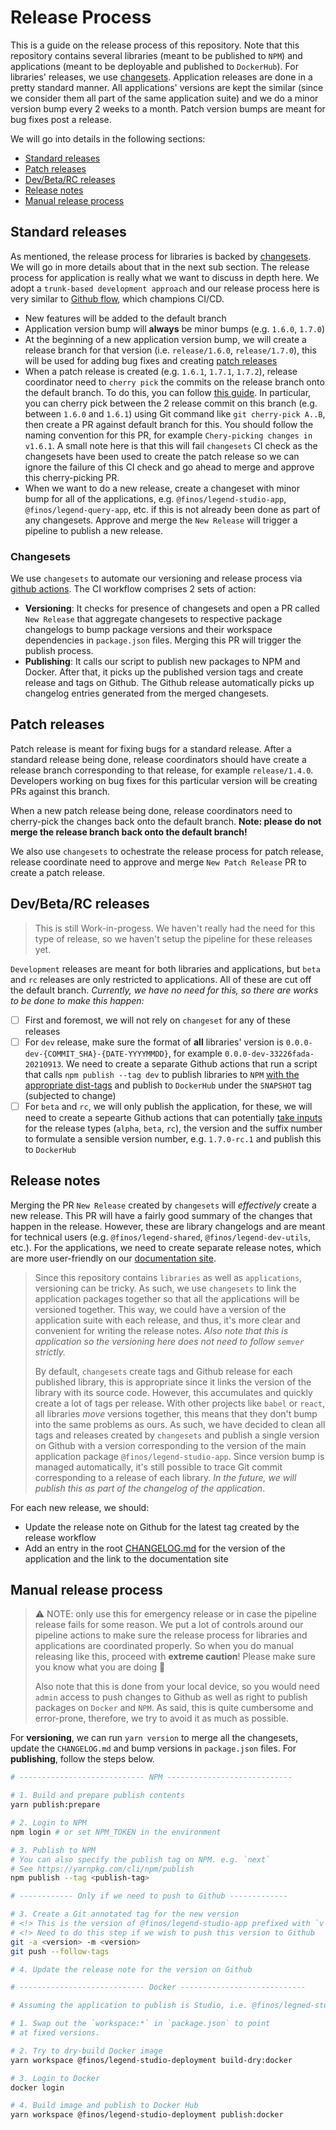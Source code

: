 # Release Process

This is a guide on the release process of this repository. Note that this repository contains several libraries (meant to be published to `NPM`) and applications (meant to be deployable and published to `DockerHub`). For libraries' releases, we use [changesets](https://github.com/atlassian/changesets). Application releases are done in a pretty standard manner. All applications' versions are kept the similar (since we consider them all part of the same application suite) and we do a minor version bump every 2 weeks to a month. Patch version bumps are meant for bug fixes post a release.

We will go into details in the following sections:

- [Standard releases](#standard-releases)
- [Patch releases](#patch-releases)
- [Dev/Beta/RC releases](#dev/beta/rc-releases)
- [Release notes](#release-notes)
- [Manual release process](#manual-release-process)

## Standard releases

As mentioned, the release process for libraries is backed by [changesets](https://github.com/atlassian/changesets). We will go in more details about that in the next sub section. The release process for application is really what we want to discuss in depth here. We adopt a `trunk-based development approach` and our release process here is very similar to [Github flow](https://docs.github.com/en/get-started/quickstart/github-flow), which champions CI/CD.

- New features will be added to the default branch
- Application version bump will **always** be minor bumps (e.g. `1.6.0`, `1.7.0`)
- At the beginning of a new application version bump, we will create a release branch for that version (i.e. `release/1.6.0`, `release/1.7.0`), this will be used for adding bug fixes and creating [patch releases](#patch-releases)
- When a patch release is created (e.g. `1.6.1`, `1.7.1`, `1.7.2`), release coordinator need to `cherry pick` the commits on the release branch onto the default branch. To do this, you can follow [this guide](https://stackoverflow.com/a/3933416). In particular, you can cherry pick between the 2 release commit on this branch (e.g. between `1.6.0` and `1.6.1`) using Git command like `git cherry-pick A..B`, then create a PR against default branch for this. You should follow the naming convention for this PR, for example `Chery-picking changes in v1.6.1`. A small note here is that this will fail `changesets` CI check as the changesets have been used to create the patch release so we can ignore the failure of this CI check and go ahead to merge and approve this cherry-picking PR.
- When we want to do a new release, create a changeset with minor bump for all of the applications, e.g. `@finos/legend-studio-app`, `@finos/legend-query-app`, etc. if this is not already been done as part of any changesets. Approve and merge the `New Release` will trigger a pipeline to publish a new release.

### Changesets

We use `changesets` to automate our versioning and release process via [github actions](https://github.com/changesets/action). The CI workflow comprises 2 sets of action:

- **Versioning**: It checks for presence of changesets and open a PR called `New Release` that aggregate changesets to respective package changelogs to bump package versions and their workspace dependencies in `package.json` files. Merging this PR will trigger the publish process.
- **Publishing**: It calls our script to publish new packages to NPM and Docker. After that, it picks up the published version tags and create release and tags on Github. The Github release automatically picks up changelog entries generated from the merged changesets.

## Patch releases

Patch release is meant for fixing bugs for a standard release. After a standard release being done, release coordinators should have create a release branch corresponding to that release, for example `release/1.4.0`. Developers working on bug fixes for this particular version will be creating PRs against this branch.

When a new patch release being done, release coordinators need to cherry-pick the changes back onto the default branch. **Note: please do not merge the release branch back onto the default branch!**

We also use `changesets` to ochestrate the release process for patch release, release coordinate need to approve and merge `New Patch Release` PR to create a patch release.

## Dev/Beta/RC releases

> This is still Work-in-progess. We haven't really had the need for this type of release, so we haven't setup the pipeline for these releases yet.

`Development` releases are meant for both libraries and applications, but `beta` and `rc` releases are only restricted to applications. All of these are cut off the default branch. _Currently, we have no need for this, so there are works to be done to make this happen:_

- [ ] First and foremost, we will not rely on `changeset` for any of these releases
- [ ] For `dev` release, make sure the format of **all** libraries' version is `0.0.0-dev-{COMMIT_SHA}-{DATE-YYYYMMDD}`, for example `0.0.0-dev-33226fada-20210913`. We need to create a separate Github actions that run a script that calls `npm publish --tag dev` to publish libraries to `NPM` [with the appropriate dist-tags](https://docs.npmjs.com/cli/v7/commands/npm-dist-tag#purpose) and publish to `DockerHub` under the `SNAPSHOT` tag (subjected to change)
- [ ] For `beta` and `rc`, we will only publish the application, for these, we will need to create a sepearte Github actions that can potentially [take inputs](https://docs.github.com/en/actions/creating-actions/metadata-syntax-for-github-actions#inputs) for the release types (`alpha`, `beta`, `rc`), the version and the suffix number to formulate a sensible version number, e.g. `1.7.0-rc.1` and publish this to `DockerHub`

## Release notes

Merging the PR `New Release` created by `changesets` will _effectively_ create a new release. This PR will have a fairly good summary of the changes that happen in the release. However, these are library changelogs and are meant for technical users (e.g. `@finos/legend-shared`, `@finos/legend-dev-utils`, etc.). For the applications, we need to create separate release notes, which are more user-friendly on our [documentation site](http://github.com/finos/legend).

> Since this repository contains `libraries` as well as `applications`, versioning can be tricky. As such, we use `changesets` to link the application packages together so that all the applications will be versioned together. This way, we could have a version of the application suite with each release, and thus, it's more clear and convenient for writing the release notes. _Also note that this is application so the versioning here does not need to follow `semver` strictly._
>
> By default, `changesets` create tags and Github release for each published library, this is appropriate since it links the version of the library with its source code. However, this accumulates and quickly create a lot of tags per release. With other projects like `babel` or `react`, all libraries _move_ versions together,
> this means that they don't bump into the same problems as ours. As such, we have decided to clean all tags and releases created by `changesets` and publish a single version on Github with a version corresponding to the version of the main application package `@finos/legend-studio-app`. Since version bump is managed automatically, it's still possible to trace Git commit corresponding to a release of each library. _In the future, we will publish this as part of the changelog of the application_.

For each new release, we should:

- Update the release note on Github for the latest tag created by the release workflow
- Add an entry in the root [CHANGELOG.md](../CHANGELOG.md) for the version of the application and the link to the documentation site

## Manual release process

> :warning: NOTE: only use this for emergency release or in case the pipeline release fails for some reason. We put a lot of controls around our pipeline actions to make sure the release process for libraries and applications are coordinated properly. So when you do manual releasing like this, proceed with **extreme caution**! Please make sure you know what you are doing :pray:
>
> Also note that this is done from your local device, so you would need `admin` access to push changes to Github as well as right to publish packages on `Docker` and `NPM`. As said, this is quite cumbersome and error-prone, therefore, we try to avoid it as much as possible.

For **versioning**, we can run `yarn version` to merge all the changesets, update the `CHANGELOG.md` and bump versions in `package.json` files. For **publishing**, follow the steps below.

```sh
# ---------------------------- NPM ----------------------------

# 1. Build and prepare publish contents
yarn publish:prepare

# 2. Login to NPM
npm login # or set NPM_TOKEN in the environment

# 3. Publish to NPM
# You can also specify the publish tag on NPM. e.g. `next`
# See https://yarnpkg.com/cli/npm/publish
npm publish --tag <publish-tag>

# ------------ Only if we need to push to Github -------------

# 3. Create a Git annotated tag for the new version
# <!> This is the version of @finos/legend-studio-app prefixed with `v`
# <!> Need to do this step if we wish to push this version to Github
git -a <version> -m <version>
git push --follow-tags

# 4. Update the release note for the version on Github

# ---------------------------- Docker ----------------------------

# Assuming the application to publish is Studio, i.e. @finos/legned-studio-deployment

# 1. Swap out the `workspace:*` in `package.json` to point
# at fixed versions.

# 2. Try to dry-build Docker image
yarn workspace @finos/legend-studio-deployment build-dry:docker

# 3. Login to Docker
docker login

# 4. Build image and publish to Docker Hub
yarn workspace @finos/legend-studio-deployment publish:docker
```
